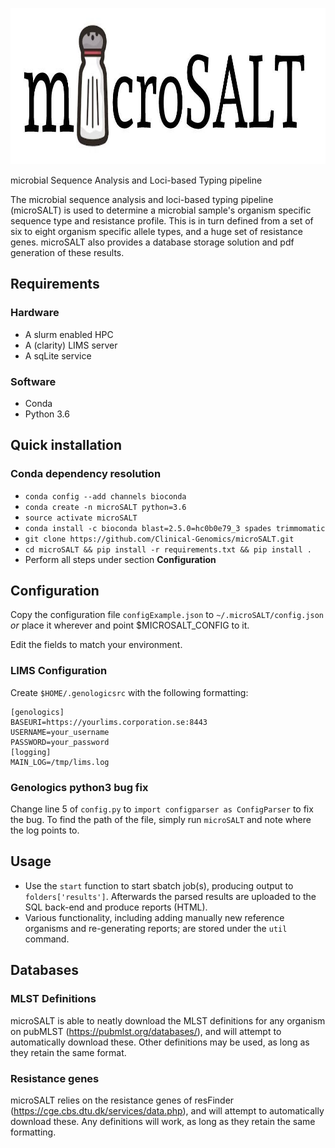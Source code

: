 <p align="center">
  <a href="https://github.com/sylvinite/microSALT">
    <img width="1000" height="250" src="artwork/microsalt.jpg"/>
  </a>
</p>

microbial Sequence Analysis and Loci-based Typing pipeline

The microbial sequence analysis and loci-based typing pipeline (microSALT) is used to determine a microbial sample's organism specific sequence type and resistance profile. This is in turn defined from a set of six to eight organism specific allele types, and a huge set of resistance genes. microSALT also provides a database storage solution and pdf generation of these results.

## Requirements
### Hardware
* A slurm enabled HPC
* A (clarity) LIMS server
* A sqLite service

### Software
* Conda
* Python 3.6

## Quick installation
### Conda dependency resolution
* `conda config --add channels bioconda`
* `conda create -n microSALT python=3.6`
* `source activate microSALT`
* `conda install -c bioconda blast=2.5.0=hc0b0e79_3 spades trimmomatic`
* `git clone https://github.com/Clinical-Genomics/microSALT.git`
* `cd microSALT && pip install -r requirements.txt && pip install .`
* Perform all steps under section  __Configuration__

## Configuration
Copy the configuration file `configExample.json` to `~/.microSALT/config.json` _or_ place it wherever and point $MICROSALT_CONFIG to it.

Edit the fields to match your environment.

### LIMS Configuration
Create `$HOME/.genologicsrc` with the following formatting:
```
[genologics]
BASEURI=https://yourlims.corporation.se:8443
USERNAME=your_username
PASSWORD=your_password
[logging]
MAIN_LOG=/tmp/lims.log
```

### Genologics python3 bug fix
Change line 5 of `config.py` to `import configparser as ConfigParser` to fix the bug.
To find the path of the file, simply run `microSALT` and note where the log points to.

## Usage
* Use the `start` function to start sbatch job(s), producing output to `folders['results']`. Afterwards the parsed results  are uploaded to the SQL back-end and produce reports (HTML).
* Various functionality, including adding manually new reference organisms and re-generating reports; are stored under the `util` command.

## Databases
### MLST Definitions
microSALT is able to neatly download the MLST definitions for any organism on pubMLST (https://pubmlst.org/databases/), and will attempt to automatically download these.
Other definitions may be used, as long as they retain the same format. 

### Resistance genes
microSALT relies on the resistance genes of resFinder (https://cge.cbs.dtu.dk/services/data.php), and will attempt to automatically download these.
Any definitions will work, as long as they retain the same formatting.
